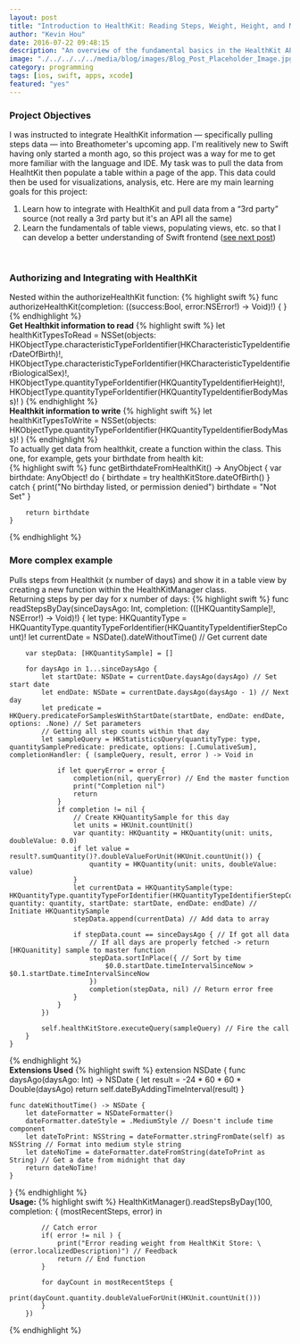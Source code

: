 ```yaml
---
layout: post
title: "Introduction to HealthKit: Reading Steps, Weight, Height, and More"
author: "Kevin Hou"
date: 2016-07-22 09:48:15
description: "An overview of the fundamental basics in the HealthKit API and some more complex examples to get you started."
image: "./../../../../media/blog/images/Blog_Post_Placeholder_Image.jpg"
category: programming
tags: [ios, swift, apps, xcode]
featured: "yes"
---
```

<h3 class="post-subheader">Project Objectives</h3>
I was instructed to integrate HealthKit information — specifically pulling steps data — into Breathometer's upcoming app. I'm realitively new to Swift having only started a month ago, so this project was a way for me to get more familiar with the language and IDE. My task was to pull the data from HealhtKit then populate a table within a page of the app. This data could then be used for visualizations, analysis, etc. Here are my main learning goals for this project:
<ol>
  <li>Learn how to integrate with HealthKit and pull data from a “3rd party” source (not really a 3rd party but it's an API all the same)</li>
  <li>Learn the fundamentals of table views, populating views, etc. so that I can develop a better understanding of Swift frontend (<a href="http://khou22.github.io/programming/2016/07/22/swift-tableview-basics-how-to-create-and-populate-tables.html" target="_blank">see next post</a>)</li>
</ol>

<br class="post-line-break">
<h3 class="post-subheader">Authorizing and Integrating with HealthKit</h3>
Nested within the authorizeHealthKit function:
{% highlight swift %}
func authorizeHealthKit(completion: ((success:Bool, error:NSError!) -> Void)!) {
}
{% endhighlight %}
<br class="post-line-break">
<b>Get Healthkit information to read</b>
{% highlight swift %}
let healthKitTypesToRead = NSSet(objects:
  HKObjectType.characteristicTypeForIdentifier(HKCharacteristicTypeIdentifierDateOfBirth)!, HKObjectType.characteristicTypeForIdentifier(HKCharacteristicTypeIdentifierBiologicalSex)!,
  HKObjectType.quantityTypeForIdentifier(HKQuantityTypeIdentifierHeight)!,
  HKObjectType.quantityTypeForIdentifier(HKQuantityTypeIdentifierBodyMass)!
)
{% endhighlight %}
<br class="post-line-break">
<b>Healthkit information to write</b>
{% highlight swift %}
let healthKitTypesToWrite = NSSet(objects:
            HKObjectType.quantityTypeForIdentifier(HKQuantityTypeIdentifierBodyMass)!
        )
{% endhighlight %}
<br class="post-line-break">
To actually get data from healthkit, create a function within the class. This one, for example, gets your birthdate from health kit:
<br>
{% highlight swift %}
func getBirthdateFromHealthKit() -> AnyObject {
        var birthdate: AnyObject!
        do {
            birthdate = try healthKitStore.dateOfBirth()
        } catch {
            print("No birthday listed, or permission denied")
            birthdate = "Not Set"
        }

        return birthdate
    }
{% endhighlight %}
<br class="post-line-break">
<h3 class="post-subheader">More complex example</h3>
Pulls steps from Healthkit (x number of days) and show it in a table view by creating a new function within the HealthKitManager class.
<br class="post-line-break">
Returning steps by per day for x number of days:
{% highlight swift %}
func readStepsByDay(sinceDaysAgo: Int, completion: (([HKQuantitySample]!, NSError!) -> Void)!) {
        let type: HKQuantityType = HKQuantityType.quantityTypeForIdentifier(HKQuantityTypeIdentifierStepCount)!
        let currentDate = NSDate().dateWithoutTime() // Get current date

        var stepData: [HKQuantitySample] = []

        for daysAgo in 1...sinceDaysAgo {
            let startDate: NSDate = currentDate.daysAgo(daysAgo) // Set start date
            let endDate: NSDate = currentDate.daysAgo(daysAgo - 1) // Next day
            let predicate = HKQuery.predicateForSamplesWithStartDate(startDate, endDate: endDate, options: .None) // Set parameters
            // Getting all step counts within that day
            let sampleQuery = HKStatisticsQuery(quantityType: type, quantitySamplePredicate: predicate, options: [.CumulativeSum], completionHandler: { (sampleQuery, result, error ) -> Void in

                if let queryError = error {
                    completion(nil, queryError) // End the master function
                    print("Completion nil")
                    return
                }
                if completion != nil {
                    // Create KHQuantitySample for this day
                    let units = HKUnit.countUnit()
                    var quantity: HKQuantity = HKQuantity(unit: units, doubleValue: 0.0)
                    if let value = result?.sumQuantity()?.doubleValueForUnit(HKUnit.countUnit()) {
                        quantity = HKQuantity(unit: units, doubleValue: value)
                    }
                    let currentData = HKQuantitySample(type: HKQuantityType.quantityTypeForIdentifier(HKQuantityTypeIdentifierStepCount)!, quantity: quantity, startDate: startDate, endDate: endDate) // Initiate HKQuantitySample
                    stepData.append(currentData) // Add data to array

                    if stepData.count == sinceDaysAgo { // If got all data
                        // If all days are properly fetched -> return [HKQuanitity] sample to master function
                        stepData.sortInPlace({ // Sort by time
                            $0.0.startDate.timeIntervalSinceNow > $0.1.startDate.timeIntervalSinceNow
                        })
                        completion(stepData, nil) // Return error free
                    }
                }
            })

            self.healthKitStore.executeQuery(sampleQuery) // Fire the call
        }
    }
{% endhighlight %}
<br class="post-line-break">
<b>Extensions Used</b>
{% highlight swift %}
extension NSDate {
    func daysAgo(daysAgo: Int) -> NSDate {
        let result = -24 * 60 * 60 * Double(daysAgo)
        return self.dateByAddingTimeInterval(result)
    }

    func dateWithoutTime() -> NSDate {
        let dateFormatter = NSDateFormatter()
        dateFormatter.dateStyle = .MediumStyle // Doesn't include time component
        let dateToPrint: NSString = dateFormatter.stringFromDate(self) as NSString // Format into medium style string
        let dateNoTime = dateFormatter.dateFromString(dateToPrint as String) // Get a date from midnight that day
        return dateNoTime!
    }
}
{% endhighlight %}
<br class="post-line-break">
<b>Usage:</b>
{% highlight swift %}
HealthKitManager().readStepsByDay(100, completion: { (mostRecentSteps, error) in

            // Catch error
            if( error != nil ) {
                print("Error reading weight from HealthKit Store: \(error.localizedDescription)") // Feedback
                return // End function
            }

            for dayCount in mostRecentSteps {
                print(dayCount.quantity.doubleValueForUnit(HKUnit.countUnit()))
            }
        })
{% endhighlight %}
